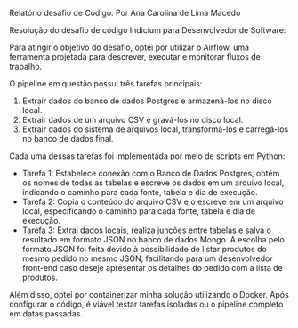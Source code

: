 ﻿Relatório desafio de Código:
Por Ana Carolina de Lima Macedo

Resolução do desafio de código Indicium para Desenvolvedor de Software:

Para atingir o objetivo do desafio, optei por utilizar o Airflow, uma ferramenta projetada para descrever, executar e monitorar fluxos de trabalho.

O pipeline em questão possui três tarefas principais:
1. Extrair dados do banco de dados Postgres e armazená-los no disco local.
2. Extrair dados de um arquivo CSV e gravá-los no disco local.
3. Extrair dados do sistema de arquivos local, transformá-los e carregá-los no banco de dados final.

Cada uma dessas tarefas foi implementada por meio de scripts em Python:
- Tarefa 1: Estabelece conexão com o Banco de Dados Postgres, obtém os nomes de todas as tabelas e escreve os dados em um arquivo local, indicando o caminho para cada fonte, tabela e dia de execução.
- Tarefa 2: Copia o conteúdo do arquivo CSV e o escreve em um arquivo local, especificando o caminho para cada fonte, tabela e dia de execução.
- Tarefa 3: Extrai dados locais, realiza junções entre tabelas e salva o resultado em formato JSON no banco de dados Mongo. A escolha pelo formato JSON foi feita devido à possibilidade de listar produtos do mesmo pedido no mesmo JSON, facilitando para um desenvolvedor front-end caso deseje apresentar os detalhes do pedido com a lista de produtos.

Além disso, optei por containerizar minha solução utilizando o Docker. Após configurar o código, é viável testar tarefas isoladas ou o pipeline completo em datas passadas.
